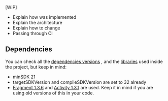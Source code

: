 [WIP]

* Explain how was implemented
* Explain the architecture
* Explain how to change
* Passing through CI

## Dependencies

You can check all
the [dependencies versions](https://github.com/arturschaefer/Liveness-Android-ML-Kit/blob/main/dependencies.gradle)
, and
the [libraries](https://github.com/arturschaefer/Liveness-Android-ML-Kit/blob/main/livenesscamerax/build.gradle)
used inside the project, but keep in mind:

* minSDK 21
* targetSDKVersion and compileSDKVersion are set to 32 already
* [Fragment 1.3.6](https://developer.android.com/jetpack/androidx/releases/fragment#1.3.6)
  and [Activity 1.3.1](https://developer.android.com/jetpack/androidx/releases/activity#1.3.1) are
  used. Keep it in mind if you are using old versions of this in your code.